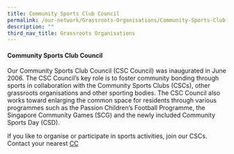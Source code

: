 ```yaml
---
title: Community Sports Club Council
permalink: /our-network/Grassroots-Organisations/Community-Sports-Club-Council
description: ""
third_nav_title: Grassroots Organisations
---
```

#### Community Sports Club Council


Our Community Sports Club Council (CSC Council) was inaugurated in June 2006. The CSC Council’s key role is to foster community bonding through sports in collaboration with the Community Sports Clubs (CSCs), other grassroots organisations and other sporting bodies. The CSC Council also works toward enlarging the common space for residents through various programmes such as the Passion Children’s Football Programme, the Singapore Community Games (SCG) and the newly included Community Sports Day (CSD).

If you like to organise or participate in sports activities, join our CSCs. Contact your nearest [CC](/our-network/community-clubs/locate-cc)